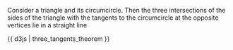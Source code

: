 Consider a triangle and its circumcircle. Then the three intersections of the sides of the triangle with the tangents to the circumcircle at the opposite vertices lie in a straight line

{{ d3js | three_tangents_theorem }}